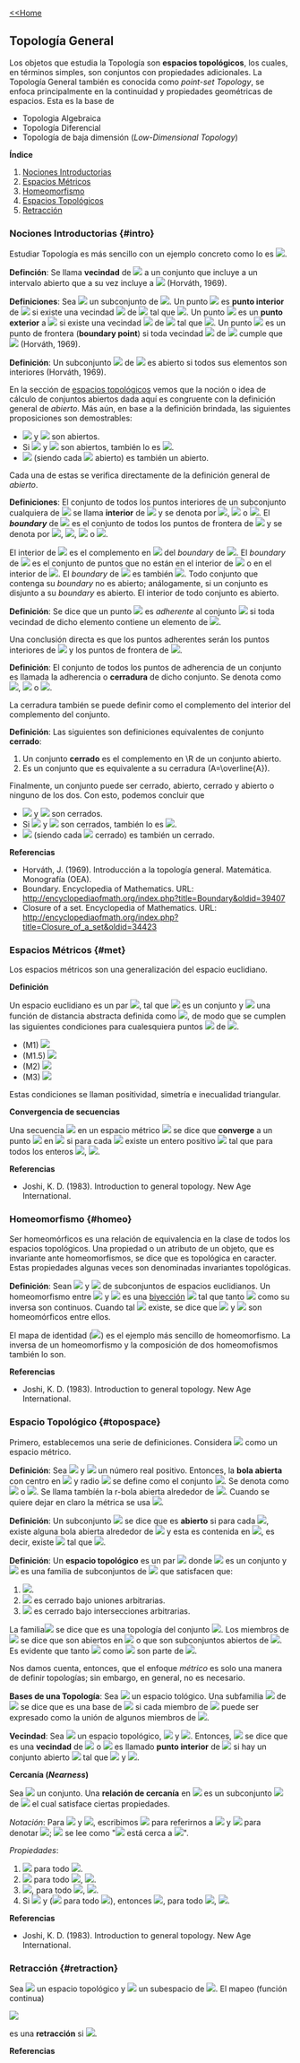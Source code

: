 [<<Home](https://francescoapg.github.io/mathbio/)

## Topología General

Los objetos que estudia la Topología son **espacios topológicos**, los cuales, en términos simples, son conjuntos con propiedades adicionales. La Topología General también es conocida como _point-set Topology_, se enfoca principalmente en la continuidad y propiedades geométricas de espacios. Esta es la base de

- Topologia Algebraica
- Topología Diferencial
- Topología de baja dimensión (_Low-Dimensional Topology_)

**Índice**

1. [Nociones Introductorias](#intro)
2. [Espacios Métricos](#met)
3. [Homeomorfismo](#homeo)
4. [Espacios Topológicos](#topospace)
5. [Retracción](#retraction)

### Nociones Introductorias {#intro}

Estudiar Topología es más sencillo con un ejemplo concreto como lo es <img src="https://render.githubusercontent.com/render/math?math=\large \R">.

**Definción**: Se llama **vecindad** de <img src="https://render.githubusercontent.com/render/math?math=\large x"> a un conjunto que incluye a un intervalo abierto que a su vez incluye a <img src="https://render.githubusercontent.com/render/math?math=\large x"> (Horváth, 1969).

**Definiciones**: Sea <img src="https://render.githubusercontent.com/render/math?math=\large M"> un subconjunto de <img src="https://render.githubusercontent.com/render/math?math=\large \R">. Un punto <img src="https://render.githubusercontent.com/render/math?math=\large x\in \R"> es **punto interior** de <img src="https://render.githubusercontent.com/render/math?math=\large M"> si existe una vecindad <img src="https://render.githubusercontent.com/render/math?math=\large V"> de <img src="https://render.githubusercontent.com/render/math?math=\large x"> tal que <img src="https://render.githubusercontent.com/render/math?math=\large V\subset M">. Un punto <img src="https://render.githubusercontent.com/render/math?math=\large x\in\R"> es un **punto exterior** a <img src="https://render.githubusercontent.com/render/math?math=\large M"> si existe una vecindad <img src="https://render.githubusercontent.com/render/math?math=\large V"> de <img src="https://render.githubusercontent.com/render/math?math=\large x"> tal que <img src="https://render.githubusercontent.com/render/math?math=\large V\cap M=\emptyset">. Un punto <img src="https://render.githubusercontent.com/render/math?math=\large x\in\R"> es un punto de frontera (**boundary point**) si toda vecindad <img src="https://render.githubusercontent.com/render/math?math=\large V"> de <img src="https://render.githubusercontent.com/render/math?math=\large x"> cumple que <img src="https://render.githubusercontent.com/render/math?math=\large V\cap M\neq \emptyset \land V\setminus M\neq\emptyset"> (Horváth, 1969).

**Definición**: Un subconjunto <img src="https://render.githubusercontent.com/render/math?math=\large A"> de <img src="https://render.githubusercontent.com/render/math?math=\large \R"> es abierto si todos sus elementos son interiores (Horváth, 1969).

En la sección de [espacios topológicos](https://francescoapg.github.io/mathbio/topos#topospace) vemos que la noción o idea de cálculo de conjuntos abiertos dada aquí es congruente con la definición general de _abierto_. Más aún, en base a la definición brindada, las siguientes proposiciones son demostrables:

- <img src="https://render.githubusercontent.com/render/math?math=\large \emptyset"> y <img src="https://render.githubusercontent.com/render/math?math=\large \R"> son abiertos.
- Si <img src="https://render.githubusercontent.com/render/math?math=\large A"> y <img src="https://render.githubusercontent.com/render/math?math=\large B"> son abiertos, también lo es <img src="https://render.githubusercontent.com/render/math?math=\large A\cap B">.
- <img src="https://render.githubusercontent.com/render/math?math=\large \cup_{i\in I}\{A_i\}"> (siendo cada <img src="https://render.githubusercontent.com/render/math?math=\large A_i"> abierto) es también un abierto.

Cada una de estas se verifica directamente de la definición general de _abierto_.

**Definiciones**: El conjunto de todos los puntos interiores de un subconjunto cualquiera de <img src="https://render.githubusercontent.com/render/math?math=\large \R"> se llama **interior** de <img src="https://render.githubusercontent.com/render/math?math=\large A"> y se denota por <img src="https://render.githubusercontent.com/render/math?math=\large A^{\circ}">, <img src="https://render.githubusercontent.com/render/math?math=\large \mathit{Int}A"> o <img src="https://render.githubusercontent.com/render/math?math=\large \langle A \rangle">. El _**boundary**_ de <img src="https://render.githubusercontent.com/render/math?math=\large A"> es el conjunto de todos los puntos de frontera de <img src="https://render.githubusercontent.com/render/math?math=\large A"> y se denota por <img src="https://render.githubusercontent.com/render/math?math=\large \delta A">, <img src="https://render.githubusercontent.com/render/math?math=\large b(A)">, <img src="https://render.githubusercontent.com/render/math?math=\large Fr(A)"> o <img src="https://render.githubusercontent.com/render/math?math=\large Fr_{\R}(A)">. 

El interior de <img src="https://render.githubusercontent.com/render/math?math=\large A"> es el complemento en <img src="https://render.githubusercontent.com/render/math?math=\large A"> del _boundary_ de <img src="https://render.githubusercontent.com/render/math?math=\large A">. El _boundary_ de <img src="https://render.githubusercontent.com/render/math?math=\large A"> es el conjunto de puntos que no están en el interior de <img src="https://render.githubusercontent.com/render/math?math=\large A"> o en el interior de <img src="https://render.githubusercontent.com/render/math?math=\large \R\setminus A">. El _boundary_ de <img src="https://render.githubusercontent.com/render/math?math=\large A"> es también <img src="https://render.githubusercontent.com/render/math?math=\large \overline{A}\setminus A^{\circ}">. Todo conjunto que contenga su _boundary_ no es abierto; análogamente, si un conjunto es disjunto a su _boundary_ es abierto. El interior de todo conjunto es abierto. 

**Definición**: Se dice que un punto <img src="https://render.githubusercontent.com/render/math?math=\large x\in\R"> es _adherente_ al conjunto <img src="https://render.githubusercontent.com/render/math?math=\large A\subset\R"> si toda vecindad de dicho elemento contiene un elemento de <img src="https://render.githubusercontent.com/render/math?math=\large A">.

Una conclusión directa es que los puntos adherentes serán los puntos interiores de <img src="https://render.githubusercontent.com/render/math?math=\large A"> y los puntos de frontera de <img src="https://render.githubusercontent.com/render/math?math=\large A">.

**Definición**: El conjunto de todos los puntos de adherencia de un conjunto es llamada la adherencia o **cerradura** de dicho conjunto. Se denota como <img src="https://render.githubusercontent.com/render/math?math=\large \overline{A}">, <img src="https://render.githubusercontent.com/render/math?math=\large \mathit{Cl}A"> o <img src="https://render.githubusercontent.com/render/math?math=\large \mathit{Cl}_{\R}A">.

La cerradura también se puede definir como el complemento del interior del complemento del conjunto.

**Definición**: Las siguientes son definiciones equivalentes de conjunto **cerrado**:

1. Un conjunto **cerrado** es el complemento en \R de un conjunto abierto.
2. Es un conjunto que es equivalente a su cerradura (A=\overline{A}).

Finalmente, un conjunto puede ser cerrado, abierto, cerrado y abierto o ninguno de los dos. Con esto, podemos concluir que

- <img src="https://render.githubusercontent.com/render/math?math=\large \emptyset"> y <img src="https://render.githubusercontent.com/render/math?math=\large \R"> son cerrados.
- Si <img src="https://render.githubusercontent.com/render/math?math=\large A"> y <img src="https://render.githubusercontent.com/render/math?math=\large B"> son  cerrados, también lo es <img src="https://render.githubusercontent.com/render/math?math=\large A\cup B">.
- <img src="https://render.githubusercontent.com/render/math?math=\large \cap_{i\in I}\{A_i\}"> (siendo cada <img src="https://render.githubusercontent.com/render/math?math=\large A_i"> cerrado) es también un cerrado.

**Referencias**

- Horváth, J. (1969). Introducción a la topología general. Matemática. Monografía (OEA).
- Boundary. Encyclopedia of Mathematics. URL: http://encyclopediaofmath.org/index.php?title=Boundary&oldid=39407
- Closure of a set. Encyclopedia of Mathematics. URL: http://encyclopediaofmath.org/index.php?title=Closure_of_a_set&oldid=34423

### Espacios Métricos {#met}

Los espacios métricos son una generalización del espacio euclidiano.

**Definición**

Un espacio euclidiano es un par <img src="https://render.githubusercontent.com/render/math?math=\large (X,d)">, tal que <img src="https://render.githubusercontent.com/render/math?math=\large X"> es un conjunto y <img src="https://render.githubusercontent.com/render/math?math=\large d"> una función de distancia abstracta definida como <img src="https://render.githubusercontent.com/render/math?math=\large d:X\times X \to \R">, de modo que se cumplen las siguientes condiciones para cualesquiera puntos <img src="https://render.githubusercontent.com/render/math?math=\large x,y,z"> de <img src="https://render.githubusercontent.com/render/math?math=\large X">.

- (M1) <img src="https://render.githubusercontent.com/render/math?math=\large \forall x,y \in X,d(x,y)\geq 0">
- (M1.5) <img src="https://render.githubusercontent.com/render/math?math=\large \forall x,y\in X, x=y\iff d(x,y)=0">
- (M2) <img src="https://render.githubusercontent.com/render/math?math=\large \forall x,y\in X, d(x,y)=d(y,x)">
- (M3) <img src="https://render.githubusercontent.com/render/math?math=\large \forall x,y,z\in X, d(x,y)+d(y,z)\geq d(x,z)">

Estas condiciones se llaman positividad, simetría e inecualidad triangular.

**Convergencia de secuencias**

Una secuencia <img src="https://render.githubusercontent.com/render/math?math=\large \{x_n\}"> en un espacio métrico <img src="https://render.githubusercontent.com/render/math?math=\large (X,d)"> se dice que **converge** a un punto <img src="https://render.githubusercontent.com/render/math?math=\large y"> en <img src="https://render.githubusercontent.com/render/math?math=\large X"> si para cada <img src="https://render.githubusercontent.com/render/math?math=\large \epsilon>0"> existe un entero positivo <img src="https://render.githubusercontent.com/render/math?math=\large N"> tal que para todos los enteros <img src="https://render.githubusercontent.com/render/math?math=\large n\geq N">, <img src="https://render.githubusercontent.com/render/math?math=\large d(x_n,y)<\epsilon">.


**Referencias**

- Joshi, K. D. (1983). Introduction to general topology. New Age International.

### Homeomorfismo {#homeo}

Ser homeomórficos es una relación de equivalencia en la clase de todos los espacios topológicos. Una propiedad o un atributo de un objeto, que es invariante ante homeomorfismos, se dice que es topológica en caracter. Estas propiedades algunas veces son denominadas invariantes topológicas.

**Definición**: Sean <img src="https://render.githubusercontent.com/render/math?math=\large A"> y <img src="https://render.githubusercontent.com/render/math?math=\large B"> de subconjuntos de espacios euclidianos. Un homeomorfismo entre <img src="https://render.githubusercontent.com/render/math?math=\large A"> y <img src="https://render.githubusercontent.com/render/math?math=\large B"> es una [biyección](https://francescoapg.github.io/mathbio/functlations#funciones) <img src="https://render.githubusercontent.com/render/math?math=\large f:A\to B"> tal que tanto <img src="https://render.githubusercontent.com/render/math?math=\large f"> como su inversa son continuos. Cuando tal <img src="https://render.githubusercontent.com/render/math?math=\large f"> existe, se dice que <img src="https://render.githubusercontent.com/render/math?math=\large A"> y <img src="https://render.githubusercontent.com/render/math?math=\large B"> son homeomórficos entre ellos.

El mapa de identidad (<img src="https://render.githubusercontent.com/render/math?math=\large i">) es el ejemplo más sencillo de homeomorfismo. La inversa de un homeomorfismo y la composición de dos homeomofismos también lo son.

**Referencias**

- Joshi, K. D. (1983). Introduction to general topology. New Age International.

### Espacio Topológico {#topospace}

Primero, establecemos una serie de definiciones. Considera <img src="https://render.githubusercontent.com/render/math?math=\large (X, d)"> como un espacio métrico.

**Definición**:
Sea <img src="https://render.githubusercontent.com/render/math?math=\large x_0\in X"> y <img src="https://render.githubusercontent.com/render/math?math=\large r"> un número real positivo. Entonces, la **bola abierta** con centro en <img src="https://render.githubusercontent.com/render/math?math=\large x_0"> y radio <img src="https://render.githubusercontent.com/render/math?math=\large r"> se define como el conjunto <img src="https://render.githubusercontent.com/render/math?math=\large \{x\in X: d(x,x_0)<r\}">. Se denota como <img src="https://render.githubusercontent.com/render/math?math=\large B_r(x_0)"> o <img src="https://render.githubusercontent.com/render/math?math=\large B(x_0,r)">. Se llama tambíén la r-bola abierta alrededor de <img src="https://render.githubusercontent.com/render/math?math=\large x_0">. Cuando se quiere dejar en claro la métrica se usa <img src="https://render.githubusercontent.com/render/math?math=\large B_d(x_0,r)">.
    
**Definición**:
Un subconjunto <img src="https://render.githubusercontent.com/render/math?math=\large A\subset X"> se dice que es **abierto** si para cada <img src="https://render.githubusercontent.com/render/math?math=\large x_0\in A">, existe alguna bola abierta alrededor de <img src="https://render.githubusercontent.com/render/math?math=\large x_0"> y esta es contenida en <img src="https://render.githubusercontent.com/render/math?math=\large A">, es decir, existe <img src="https://render.githubusercontent.com/render/math?math=\large 0<r"> tal que <img src="https://render.githubusercontent.com/render/math?math=\large B(x_0,r)\subset A">.
    
**Definición**: 
Un **espacio topológico** es un par <img src="https://render.githubusercontent.com/render/math?math=\large (X,\mathcal{T})"> donde <img src="https://render.githubusercontent.com/render/math?math=\large X"> es un conjunto y <img src="https://render.githubusercontent.com/render/math?math=\large \mathcal{T}"> es una familia de subconjuntos de <img src="https://render.githubusercontent.com/render/math?math=\large X"> que satisfacen que:

1. <img src="https://render.githubusercontent.com/render/math?math=\large \emptyset \in \mathcal{T}$ y $X\in \mathcal{T}">.
2. <img src="https://render.githubusercontent.com/render/math?math=\large \mathcal{T}"> es cerrado bajo uniones arbitrarias.
3. <img src="https://render.githubusercontent.com/render/math?math=\large \mathcal{T}"> es cerrado bajo intersecciones arbitrarias.

La familia<img src="https://render.githubusercontent.com/render/math?math=\large \mathcal{T}"> se dice que es una topología del conjunto <img src="https://render.githubusercontent.com/render/math?math=\large X">. Los miembros de <img src="https://render.githubusercontent.com/render/math?math=\large \mathcal{T}"> se dice que son abiertos en <img src="https://render.githubusercontent.com/render/math?math=\large X"> o que son subconjuntos abiertos de <img src="https://render.githubusercontent.com/render/math?math=\large X">. Es evidente que tanto <img src="https://render.githubusercontent.com/render/math?math=\large \emptyset"> como <img src="https://render.githubusercontent.com/render/math?math=\large X"> son parte de <img src="https://render.githubusercontent.com/render/math?math=\large \mathcal{T}">.

Nos damos cuenta, entonces, que el enfoque _métrico_ es solo una manera de definir topologías; sin embargo, en general, no es necesario.

**Bases de una Topología**: Sea <img src="https://render.githubusercontent.com/render/math?math=\large (X, \mathcal{T})"> un espacio tológico. Una subfamilia <img src="https://render.githubusercontent.com/render/math?math=\large \mathcal{B}"> de <img src="https://render.githubusercontent.com/render/math?math=\large \mathcal{T}"> se dice que es una base de <img src="https://render.githubusercontent.com/render/math?math=\large \mathcal{T}"> si cada miembro de <img src="https://render.githubusercontent.com/render/math?math=\large \mathcal{T}"> puede ser expresado como la unión de algunos miembros de <img src="https://render.githubusercontent.com/render/math?math=\large \mathcal{B}">.

**Vecindad**: Sea <img src="https://render.githubusercontent.com/render/math?math=\large (X,\mathcal{T})"> un espacio topológico, <img src="https://render.githubusercontent.com/render/math?math=\large x_0\in X"> y <img src="https://render.githubusercontent.com/render/math?math=\large N\subset X">. Entonces, <img src="https://render.githubusercontent.com/render/math?math=\large N"> se dice que es una **vecindad** de <img src="https://render.githubusercontent.com/render/math?math=\large x_0"> o <img src="https://render.githubusercontent.com/render/math?math=\large x_0"> es llamado **punto interior** de <img src="https://render.githubusercontent.com/render/math?math=\large N"> si hay un conjunto abierto <img src="https://render.githubusercontent.com/render/math?math=\large V"> tal que <img src="https://render.githubusercontent.com/render/math?math=\large x_0\in V"> y <img src="https://render.githubusercontent.com/render/math?math=\large V\subset N">.

**Cercanía (_Nearness_)**

Sea <img src="https://render.githubusercontent.com/render/math?math=\large X"> un conjunto. Una **relación de cercanía** en <img src="https://render.githubusercontent.com/render/math?math=\large X"> es un subconjunto <img src="https://render.githubusercontent.com/render/math?math=\large N"> de <img src="https://render.githubusercontent.com/render/math?math=\large X\times \wp(X)"> el cual satisface ciertas propiedades.
    
_Notación_: Para <img src="https://render.githubusercontent.com/render/math?math=\large y\in X"> y <img src="https://render.githubusercontent.com/render/math?math=\large A\in \wp (X)">, escribimos <img src="https://render.githubusercontent.com/render/math?math=\large y\delta A"> para referirnos a <img src="https://render.githubusercontent.com/render/math?math=\large (y,A)\in N"> y <img src="https://render.githubusercontent.com/render/math?math=\large y \overline{\delta}A"> para denotar <img src="https://render.githubusercontent.com/render/math?math=\large (y,A)\notin N">; <img src="https://render.githubusercontent.com/render/math?math=\large y\delta A"> se lee como "<img src="https://render.githubusercontent.com/render/math?math=\large y"> está cerca a <img src="https://render.githubusercontent.com/render/math?math=\large A">".
    
_Propiedades_:

1. <img src="https://render.githubusercontent.com/render/math?math=\large y\overline{\delta}\emptyset"> para todo <img src="https://render.githubusercontent.com/render/math?math=\large y\in X">.
2. <img src="https://render.githubusercontent.com/render/math?math=\large y\in A\implies y\delta A"> para todo <img src="https://render.githubusercontent.com/render/math?math=\large y\in X">, <img src="https://render.githubusercontent.com/render/math?math=\large A\subset X">.
3. <img src="https://render.githubusercontent.com/render/math?math=\large y\delta (A\cup B)\iff y\delta A\lor y\delta B">, para todo <img src="https://render.githubusercontent.com/render/math?math=\large y\in X">, <img src="https://render.githubusercontent.com/render/math?math=\large A,B \subset X">.
4. Si <img src="https://render.githubusercontent.com/render/math?math=\large y\delta A"> y (<img src="https://render.githubusercontent.com/render/math?math=\large a\delta B"> para todo <img src="https://render.githubusercontent.com/render/math?math=\large a\in A">), entonces <img src="https://render.githubusercontent.com/render/math?math=\large y\delta B">, para todo <img src="https://render.githubusercontent.com/render/math?math=\large y\in X">, <img src="https://render.githubusercontent.com/render/math?math=\large A,B\subset X">.



**Referencias**

- Joshi, K. D. (1983). Introduction to general topology. New Age International.

### Retracción {#retraction}

Sea <img src="https://render.githubusercontent.com/render/math?math=\large X"> un espacio topológico y <img src="https://render.githubusercontent.com/render/math?math=\large A"> un subespacio de <img src="https://render.githubusercontent.com/render/math?math=\large X">. El mapeo (función continua)

<img src="https://render.githubusercontent.com/render/math?math=%5Ctau%20%3A%20X%20%5Cto%20A">

es una **retracción** si <img src="https://render.githubusercontent.com/render/math?math=%5Ctau_%7B%7CA%7D(x)%3Dx">.

**Referencias**
